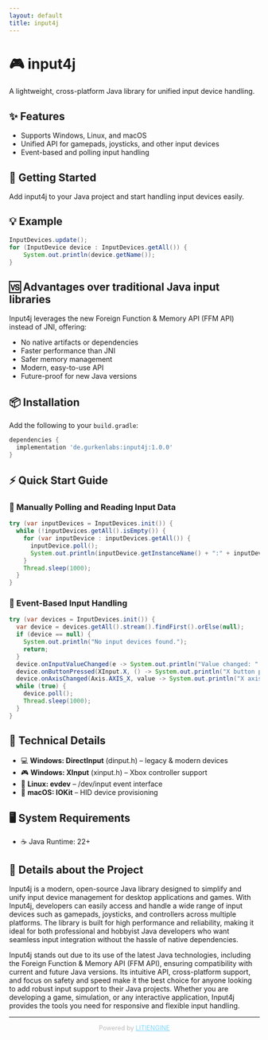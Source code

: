 ```yaml
---
layout: default
title: input4j
---
```


# 🎮 input4j

A lightweight, cross-platform Java library for unified input device handling.

## ✨ Features
- Supports Windows, Linux, and macOS
- Unified API for gamepads, joysticks, and other input devices
- Event-based and polling input handling

## 🚦 Getting Started
Add input4j to your Java project and start handling input devices easily.

## 💡 Example
```java
InputDevices.update();
for (InputDevice device : InputDevices.getAll()) {
    System.out.println(device.getName());
}
```

## 🆚 Advantages over traditional Java input libraries
Input4j leverages the new Foreign Function & Memory API (FFM API) instead of JNI, offering:
- No native artifacts or dependencies
- Faster performance than JNI
- Safer memory management
- Modern, easy-to-use API
- Future-proof for new Java versions

## 📦 Installation
Add the following to your `build.gradle`:
```groovy
dependencies {
  implementation 'de.gurkenlabs:input4j:1.0.0'
}
```

## ⚡ Quick Start Guide
### 🔄 Manually Polling and Reading Input Data
```java
try (var inputDevices = InputDevices.init()) {
  while (!inputDevices.getAll().isEmpty()) {
    for (var inputDevice : inputDevices.getAll()) {
      inputDevice.poll();
      System.out.println(inputDevice.getInstanceName() + ":" + inputDevice.getComponents());
    }
    Thread.sleep(1000);
  }
}
```
### 📨 Event-Based Input Handling
```java
try (var devices = InputDevices.init()) {
  var device = devices.getAll().stream().findFirst().orElse(null);
  if (device == null) {
    System.out.println("No input devices found.");
    return;
  }
  device.onInputValueChanged(e -> System.out.println("Value changed: " + e.component() + " -> " + e.newValue()));
  device.onButtonPressed(XInput.X, () -> System.out.println("X button pressed"));
  device.onAxisChanged(Axis.AXIS_X, value -> System.out.println("X axis: " + value));
  while (true) {
    device.poll();
    Thread.sleep(1000);
  }
}
```
## 🚀 Technical Details
- 💻 **Windows: DirectInput** (dinput.h) – legacy & modern devices
- 🎮 **Windows: XInput** (xinput.h) – Xbox controller support
- 🐧 **Linux: evdev** – /dev/input event interface
- 🍏 **macOS: IOKit** – HID device provisioning

## 🖥️ System Requirements
- ☕ Java Runtime: 22+

## 📝 Details about the Project

Input4j is a modern, open-source Java library designed to simplify and unify input device management for desktop applications and games. With Input4j, developers can easily access and handle a wide range of input devices such as gamepads, joysticks, and controllers across multiple platforms. The library is built for high performance and reliability, making it ideal for both professional and hobbyist Java developers who want seamless input integration without the hassle of native dependencies.

Input4j stands out due to its use of the latest Java technologies, including the Foreign Function & Memory API (FFM API), ensuring compatibility with current and future Java versions. Its intuitive API, cross-platform support, and focus on safety and speed make it the best choice for anyone looking to add robust input support to their Java projects. Whether you are developing a game, simulation, or any interactive application, Input4j provides the tools you need for responsive and flexible input handling.

---

<p style="text-align:center; color: #bbb; font-size: 0.9em;">
  Powered by <a href="https://litiengine.com" style="color: #7fd7ff;">LITIENGINE</a>
</p>
